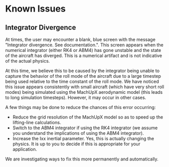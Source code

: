 # Known Issues

## Integrator Divergence
At times, the user may encounter a blank, blue screen with the message "Integrator divergence. See documentation.". This screen appears when the numerical integrator (either RK4 or ABM4) has gone unstable and the state of the aircraft has diverged. This is a numerical artifact and is not indicative of the actual physics.

At this time, we believe this to be caused by the integrator being unable to capture the behavior of the roll mode of the aircraft due to a large timestep being used relative to the time constant of the roll mode. We have noticed this issue appears consistently with small aircraft (which have very short roll modes) being simulated using the MachUpX aerodynamic model (this leads to long simulation timesteps). However, it may occur in other cases.

A few things may be done to reduce the chances of this error occurring:

* Reduce the grid resolution of the MachUpX model so as to speed up the lifting-line calculations.
* Switch to the ABM4 integrator if using the RK4 integrator (we assume you understand the implications of using the ABM4 integrator).
* Increase the Ixx inertial parameter. Yes, this is actually changing the physics. It is up to you to decide if this is appropriate for your application.

We are investigating ways to fix this more permanently and automatically.